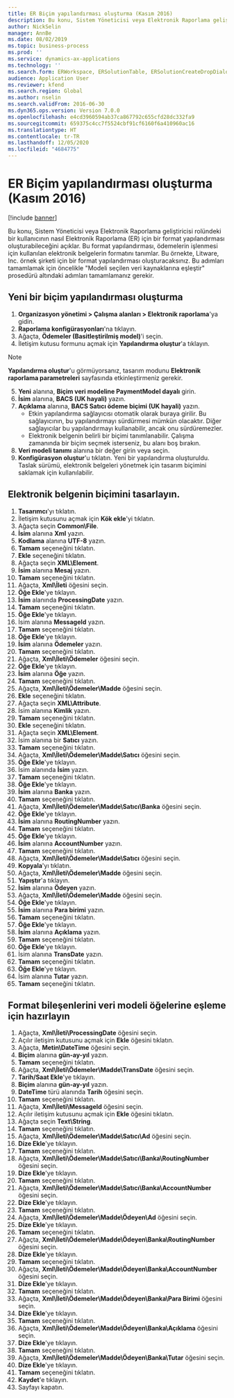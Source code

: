```yaml
---
title: ER Biçim yapılandırması oluşturma (Kasım 2016)
description: Bu konu, Sistem Yöneticisi veya Elektronik Raporlama geliştiricisi rolündeki bir kullanıcının nasıl Elektronik Raporlama (ER) için bir format yapılandırması oluşturabileceğini açıklar.
author: NickSelin
manager: AnnBe
ms.date: 08/02/2019
ms.topic: business-process
ms.prod: ''
ms.service: dynamics-ax-applications
ms.technology: ''
ms.search.form: ERWorkspace, ERSolutionTable, ERSolutionCreateDropDialog, EROperationDesigner, ERComponentTypeDropDialog
audience: Application User
ms.reviewer: kfend
ms.search.region: Global
ms.author: nselin
ms.search.validFrom: 2016-06-30
ms.dyn365.ops.version: Version 7.0.0
ms.openlocfilehash: e4cd3960594ab37ca867792c655cfd28dc332fa9
ms.sourcegitcommit: 659375c4cc7f5524cbf91cf6160f6a410960ac16
ms.translationtype: HT
ms.contentlocale: tr-TR
ms.lasthandoff: 12/05/2020
ms.locfileid: "4684775"
---
```

# <a name="er-create-a-format-configuration-november-2016"></a>ER Biçim yapılandırması oluşturma (Kasım 2016)

[!include [banner](../../includes/banner.md)]

Bu konu, Sistem Yöneticisi veya Elektronik Raporlama geliştiricisi rolündeki bir kullanıcının nasıl Elektronik Raporlama (ER) için bir format yapılandırması oluşturabileceğini açıklar. Bu format yapılandırması, ödemelerin işlenmesi için kullanılan elektronik belgelerin formatını tanımlar. Bu örnekte, Litware, Inc. örnek şirketi için bir format yapılandırması oluşturacaksınız. Bu adımları tamamlamak için öncelikle "Modeli seçilen veri kaynaklarına eşleştir" prosedürü altındaki adımları tamamlamanız gerekir.


## <a name="create-a-new-format-configuration"></a>Yeni bir biçim yapılandırması oluşturma
1. **Organizasyon yönetimi > Çalışma alanları > Elektronik raporlama**'ya gidin.
2. **Raporlama konfigürasyonları**'na tıklayın.
3. Ağaçta, **Ödemeler (Basitleştirilmiş model)**'i seçin.
4. İletişim kutusu formunu açmak için **Yapılandırma oluştur**'a tıklayın.

 > [!NOTE]
 > **Yapılandırma oluştur**'u görmüyorsanız, tasarım modunu **Elektronik raporlama parametreleri** sayfasında etkinleştirmeniz gerekir. 
 
5. **Yeni** alanına, **Biçim veri modeline PaymentModel dayalı** girin.
6. **İsim** alanına, **BACS (UK hayali)** yazın.
7. **Açıklama** alanına, **BACS Satıcı ödeme biçimi (UK hayali)** yazın.
    * Etkin yapılandırma sağlayıcısı otomatik olarak buraya girilir. Bu sağlayıcının, bu yapılandırmayı sürdürmesi mümkün olacaktır. Diğer sağlayıcılar bu yapılandırmayı kullanabilir, ancak onu sürdüremezler.  
    * Elektronik belgenin belirli bir biçimi tanımlanabilir. Çalışma zamanında bir biçim seçmek isterseniz, bu alanı boş bırakın.  
8. **Veri modeli tanımı** alanına bir değer girin veya seçin.
9. **Konfigürasyon oluştur**'u tıklatın. Yeni bir yapılandırma oluşturuldu. Taslak sürümü, elektronik belgeleri yönetmek için tasarım biçimini saklamak için kullanılabilir.  

## <a name="design-the-format-of-an-electronic-document"></a>Elektronik belgenin biçimini tasarlayın.
1. **Tasarımcı**'yı tıklatın.
2. İletişim kutusunu açmak için **Kök ekle**'yi tıklatın.
3. Ağaçta seçin **Common\File**.
4. **İsim** alanına **Xml** yazın.
5. **Kodlama** alanına **UTF-8** yazın.
6. **Tamam** seçeneğini tıklatın.
7. **Ekle** seçeneğini tıklatın.
8. Ağaçta seçin **XML\Element**.
9. **İsim** alanına **Mesaj** yazın.
10. **Tamam** seçeneğini tıklatın.
11. Ağaçta, **Xml\İleti** öğesini seçin.
12. **Öğe Ekle**'ye tıklayın.
13. **İsim** alanında **ProcessingDate** yazın.
14. **Tamam** seçeneğini tıklatın.
15. **Öğe Ekle**'ye tıklayın.
16. İsim alanına **MessageId** yazın.
17. **Tamam** seçeneğini tıklatın.
18. **Öğe Ekle**'ye tıklayın.
19. **İsim** alanına **Ödemeler** yazın.
20. **Tamam** seçeneğini tıklatın.
21. Ağaçta, **Xml\İleti\Ödemeler** öğesini seçin.
22. **Öğe Ekle**'ye tıklayın.
23. **İsim** alanına **Öğe** yazın.
24. **Tamam** seçeneğini tıklatın.
25. Ağaçta, **Xml\İleti\Ödemeler\Madde** öğesini seçin.
26. **Ekle** seçeneğini tıklatın.
27. Ağaçta seçin **XML\Attribute**.
28. İsim alanına **Kimlik** yazın.
29. **Tamam** seçeneğini tıklatın.
30. **Ekle** seçeneğini tıklatın.
31. Ağaçta seçin **XML\Element**.
32. İsim alanına bir **Satıcı** yazın.
33. **Tamam** seçeneğini tıklatın.
34. Ağaçta, **Xml\İleti\Ödemeler\Madde\Satıcı** öğesini seçin.
35. **Öğe Ekle**'ye tıklayın.
36. İsim alanında **İsim** yazın.
37. **Tamam** seçeneğini tıklatın.
38. **Öğe Ekle**'ye tıklayın.
39. **İsim** alanına **Banka** yazın.
40. **Tamam** seçeneğini tıklatın.
41. Ağaçta, **Xml\İleti\Ödemeler\Madde\Satıcı\Banka** öğesini seçin.
42. **Öğe Ekle**'ye tıklayın.
43. **İsim** alanına **RoutingNumber** yazın.
44. **Tamam** seçeneğini tıklatın.
45. **Öğe Ekle**'ye tıklayın.
46. **İsim** alanına **AccountNumber** yazın.
47. **Tamam** seçeneğini tıklatın.
48. Ağaçta, **Xml\İleti\Ödemeler\Madde\Satıcı** öğesini seçin.
49. **Kopyala**'yı tıklatın.
50. Ağaçta, **Xml\İleti\Ödemeler\Madde** öğesini seçin.
51. **Yapıştır**'a tıklayın.
52. **İsim** alanına **Ödeyen** yazın.
53. Ağaçta, **Xml\İleti\Ödemeler\Madde** öğesini seçin.
54. **Öğe Ekle**'ye tıklayın.
55. **İsim** alanına **Para birimi** yazın.
56. **Tamam** seçeneğini tıklatın.
57. **Öğe Ekle**'ye tıklayın.
58. **İsim** alanına **Açıklama** yazın.
59. **Tamam** seçeneğini tıklatın.
60. **Öğe Ekle**'ye tıklayın.
61. İsim alanına **TransDate** yazın.
62. **Tamam** seçeneğini tıklatın.
63. **Öğe Ekle**'ye tıklayın.
64. İsim alanına **Tutar** yazın.
65. **Tamam** seçeneğini tıklatın.

## <a name="prepare-format-components-for-mapping-to-data-model-elements"></a>Format bileşenlerini veri modeli öğelerine eşleme için hazırlayın
1. Ağaçta, **Xml\İleti\ProcessingDate** öğesini seçin.
2. Açılır iletişim kutusunu açmak için **Ekle** öğesini tıklatın.
3. Ağaçta, **Metin\DateTime** öğesini seçin.
4. **Biçim** alanına **gün-ay-yıl** yazın.
5. **Tamam** seçeneğini tıklatın.
6. Ağaçta, **Xml\İleti\Ödemeler\Madde\TransDate** öğesini seçin.
7. **Tarih/Saat Ekle**'ye tıklayın.
8. **Biçim** alanına **gün-ay-yıl** yazın.
9. **DateTime** türü alanında **Tarih** öğesini seçin.
10. **Tamam** seçeneğini tıklatın.
11. Ağaçta, **Xml\İleti\MessageId** öğesini seçin.
12. Açılır iletişim kutusunu açmak için **Ekle** öğesini tıklatın.
13. Ağaçta seçin **Text\String**.
14. **Tamam** seçeneğini tıklatın.
15. Ağaçta, **Xml\İleti\Ödemeler\Madde\Satıcı\Ad** öğesini seçin.
16. **Dize Ekle**'ye tıklayın.
17. **Tamam** seçeneğini tıklatın.
18. Ağaçta, **Xml\İleti\Ödemeler\Madde\Satıcı\Banka\RoutingNumber** öğesini seçin.
19. **Dize Ekle**'ye tıklayın.
20. **Tamam** seçeneğini tıklatın.
21. Ağaçta, **Xml\İleti\Ödemeler\Madde\Satıcı\Banka\AccountNumber** öğesini seçin.
22. **Dize Ekle**'ye tıklayın.
23. **Tamam** seçeneğini tıklatın.
24. Ağaçta, **Xml\İleti\Ödemeler\Madde\Ödeyen\Ad** öğesini seçin.
25. **Dize Ekle**'ye tıklayın.
26. **Tamam** seçeneğini tıklatın.
27. Ağaçta, **Xml\İleti\Ödemeler\Madde\Ödeyen\Banka\RoutingNumber** öğesini seçin.
28. **Dize Ekle**'ye tıklayın.
29. **Tamam** seçeneğini tıklatın.
30. Ağaçta, **Xml\İleti\Ödemeler\Madde\Ödeyen\Banka\AccountNumber** öğesini seçin.
31. **Dize Ekle**'ye tıklayın.
32. **Tamam** seçeneğini tıklatın.
33. Ağaçta, **Xml\İleti\Ödemeler\Madde\Ödeyen\Banka\Para Birimi** öğesini seçin.
34. **Dize Ekle**'ye tıklayın.
35. **Tamam** seçeneğini tıklatın.
36. Ağaçta, **Xml\İleti\Ödemeler\Madde\Ödeyen\Banka\Açıklama** öğesini seçin.
37. **Dize Ekle**'ye tıklayın.
38. **Tamam** seçeneğini tıklatın.
39. Ağaçta, **Xml\İleti\Ödemeler\Madde\Ödeyen\Banka\Tutar** öğesini seçin.
40. **Dize Ekle**'ye tıklayın.
41. **Tamam** seçeneğini tıklatın.
42. **Kaydet**'e tıklayın.
43. Sayfayı kapatın.

